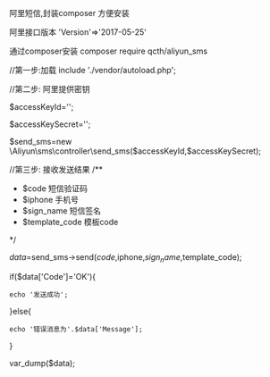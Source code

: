阿里短信,封装composer 方便安装

阿里接口版本 'Version'=>'2017-05-25'


通过composer安装
composer require qcth/aliyun_sms

//第一步:加载
include './vendor/autoload.php';


//第二步: 阿里提供密钥

$accessKeyId='';

$accessKeySecret='';

$send_sms=new \Aliyun\sms\controller\send_sms($accessKeyId,$accessKeySecret);


//第三步: 接收发送结果
/**
  * $code  短信验证码
  * $iphone 手机号
  * $sign_name 短信签名
  * $template_code  模板code
  
 */
 
$data=$send_sms->send($code,$iphone,$sign_name,$template_code);




if($data['Code']='OK'){

    echo '发送成功';
	
}else{

    echo '错误消息为'.$data['Message'];
	
}



var_dump($data);


